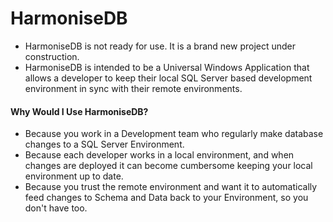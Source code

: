 # HarmoniseDB
* HarmoniseDB is not ready for use. It is a brand new project under construction.
* HarmoniseDB is intended to be a Universal Windows Application that allows a developer to keep their local SQL Server based development environment in sync with their remote environments.

#### Why Would I Use HarmoniseDB?
* Because you work in a Development team who regularly make database changes to a SQL Server Environment.
* Because each developer works in a local environment, and when changes are deployed it can become cumbersome keeping your local environment up to date.
* Because you trust the remote environment and want it to automatically feed changes to Schema and Data back to your Environment, so you don't have too.